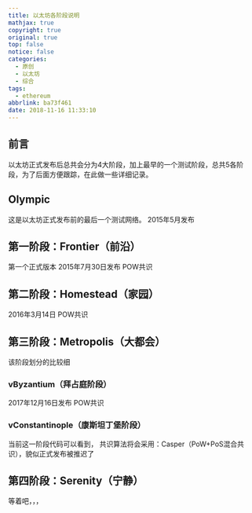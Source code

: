 ```yaml
---
title: 以太坊各阶段说明
mathjax: true
copyright: true
original: true
top: false
notice: false
categories:
  - 原创
  - 以太坊
  - 综合
tags:
  - ethereum
abbrlink: ba73f461
date: 2018-11-16 11:33:10
---
```

## 前言
以太坊正式发布后总共会分为4大阶段，加上最早的一个测试阶段，总共5各阶段，为了后面方便跟踪，在此做一些详细记录。
<!-- more -->
## Olympic
这是以太坊正式发布前的最后一个测试网络。
2015年5月发布

## 第一阶段：Frontier（前沿）
第一个正式版本
2015年7月30日发布
POW共识

## 第二阶段：Homestead（家园）
2016年3月14日
POW共识

## 第三阶段：Metropolis（大都会）
该阶段划分的比较细

### vByzantium（拜占庭阶段）
2017年12月16日发布
POW共识

### vConstantinople（康斯坦丁堡阶段）
当前这一阶段代码可以看到，
共识算法将会采用：Casper（PoW+PoS混合共识），貌似正式发布被推迟了

## 第四阶段：Serenity（宁静）
等着吧，，，
